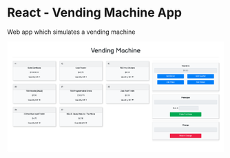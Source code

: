 # React - Vending Machine App


Web app which simulates a vending machine


![](vendingMachineReact.png)
